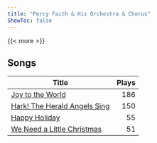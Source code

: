 ```yaml
---
title: "Percy Faith & His Orchestra & Chorus"
ShowToc: false
---
```


{{< more >}}

## Songs
Title | Plays 
----- | -----: 
[Joy to the World](/songs/joy-to-the-world) | 186
[Hark! The Herald Angels Sing](/songs/hark-the-herald-angels-sing) | 150
[Happy Holiday](/songs/happy-holiday) | 55
[We Need a Little Christmas](/songs/we-need-a-little-christmas) | 51

